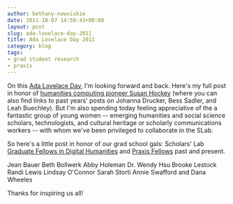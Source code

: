 ```yaml
---
author: bethany-nowviskie
date: 2011-10-07 14:59:43+00:00
layout: post
slug: ada-lovelace-day-2011
title: Ada Lovelace Day 2011
category: blog
tags:
- grad student research
- praxis
---
```


On this [Ada Lovelace Day](http://findingada.com), I'm looking forward and back.  Here's my full post in honor of [humanities computing pioneer Susan Hockey](http://nowviskie.org/2011/ada-lovelace-day-susan-hockey/) (where you can also find links to past years' posts on Johanna Drucker, Bess Sadler, and Leah Buechley). But I'm also spending today feeling appreciative of the a fantastic group of young women -- emerging humanities and social science scholars, technologists, and cultural heritage or scholarly communications workers -- with whom we've been privileged to collaborate in the SLab.  

So here's a little post in honor of our grad school gals: Scholars' Lab [Graduate Fellows in Digital Humanities](http://www2.scholarslab.org/about/fellowship.html) and [Praxis Fellows](https://praxis.scholarslab.org/) past and present.

Jean Bauer
Beth Bollwerk
Abby Holeman
Dr. Wendy Hsu
Brooke Lestock
Randi Lewis
Lindsay O'Connor
Sarah Storti
Annie Swafford
and Dana Wheeles

Thanks for inspiring us all!

